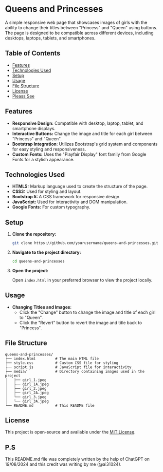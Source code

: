 # Queens and Princesses

A simple responsive web page that showcases images of girls with the ability to change their titles between "Princess" and "Queen" using buttons. The page is designed to be compatible across different devices, including desktops, laptops, tablets, and smartphones.

## Table of Contents

- [Features](#features)
- [Technologies Used](#technologies-used)
- [Setup](#setup)
- [Usage](#usage)
- [File Structure](#file-structure)
- [License](#license)
- [Pleass See](#P.S)

## Features

- **Responsive Design:** Compatible with desktop, laptop, tablet, and smartphone displays.
- **Interactive Buttons:** Change the image and title for each girl between "Princess" and "Queen".
- **Bootstrap Integration:** Utilizes Bootstrap's grid system and components for easy styling and responsiveness.
- **Custom Fonts:** Uses the "Playfair Display" font family from Google Fonts for a stylish appearance.

## Technologies Used

- **HTML5:** Markup language used to create the structure of the page.
- **CSS3:** Used for styling and layout.
- **Bootstrap 5:** A CSS framework for responsive design.
- **JavaScript:** Used for interactivity and DOM manipulation.
- **Google Fonts:** For custom typography.

## Setup

1. **Clone the repository:**

   ```bash
   git clone https://github.com/yourusername/queens-and-princesses.git
   ```

2. **Navigate to the project directory:**

   ```bash
   cd queens-and-princesses
   ```

3. **Open the project:**

   Open `index.html` in your preferred browser to view the project locally.

## Usage

- **Changing Titles and Images:**
  - Click the "Change" button to change the image and title of each girl to "Queen".
  - Click the "Revert" button to revert the image and title back to "Princess".

## File Structure

```
queens-and-princesses/
├── index.html         # The main HTML file
├── style.css          # Custom CSS file for styling
├── script.js          # JavaScript file for interactivity
├── media/             # Directory containing images used in the project
│   ├── girl_1.jpeg
│   ├── girl_1A.jpeg
│   ├── girl_2.jpeg
│   ├── girl_2A.jpeg
│   └── girl_3.jpeg
│   └── girl_3A.jpeg
└── README.md          # This README file
```

## License

This project is open-source and available under the [MIT License](LICENSE).

## P.S

This README.md file was completely written by the help of ChatGPT on 19/08/2024 and this credit was writing by me (@ai31024).